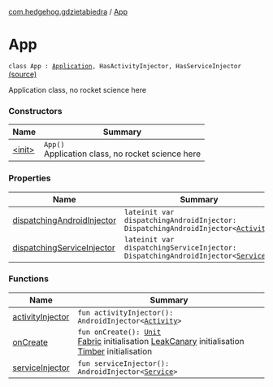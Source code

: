 [com.hedgehog.gdzietabiedra](../index.md) / [App](./index.md)

# App

`class App : `[`Application`](https://developer.android.com/reference/android/app/Application.html)`, HasActivityInjector, HasServiceInjector` [(source)](https://github.com/asvid/GdzieTaBiedra/tree/master/app/src/main/java/com/hedgehog/gdzietabiedra/App.kt#L23)

Application class, no rocket science here

### Constructors

| Name | Summary |
|---|---|
| [&lt;init&gt;](-init-.md) | `App()`<br>Application class, no rocket science here |

### Properties

| Name | Summary |
|---|---|
| [dispatchingAndroidInjector](dispatching-android-injector.md) | `lateinit var dispatchingAndroidInjector: DispatchingAndroidInjector<`[`Activity`](https://developer.android.com/reference/android/app/Activity.html)`>` |
| [dispatchingServiceInjector](dispatching-service-injector.md) | `lateinit var dispatchingServiceInjector: DispatchingAndroidInjector<`[`Service`](https://developer.android.com/reference/android/app/Service.html)`>` |

### Functions

| Name | Summary |
|---|---|
| [activityInjector](activity-injector.md) | `fun activityInjector(): AndroidInjector<`[`Activity`](https://developer.android.com/reference/android/app/Activity.html)`>` |
| [onCreate](on-create.md) | `fun onCreate(): `[`Unit`](https://kotlinlang.org/api/latest/jvm/stdlib/kotlin/-unit/index.html)<br>[Fabric](#) initialisation [LeakCanary](#) initialisation [Timber](http://jakewharton.github.io/timber/timber/log/Timber.html) initialisation |
| [serviceInjector](service-injector.md) | `fun serviceInjector(): AndroidInjector<`[`Service`](https://developer.android.com/reference/android/app/Service.html)`>` |
